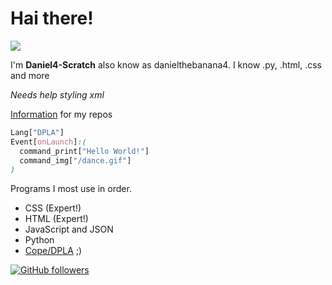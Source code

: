 # Hai there!
<img src="https://github-readme-stats.vercel.app/api/top-langs/?username=Daniel4-Scratch&layout=compact" />

I'm **Daniel4-Scratch** also know as danielthebanana4. I know .py, .html, .css and more

*Needs help styling xml*

[Information](https://daniel4-scratch.github.io/Info/) for my repos

```css
Lang["DPLA"]
Event[onLaunch]:(
  command_print["Hello World!"]
  command_img["/dance.gif"]
)
```
Programs I most use in order.
<ul>
  <li>CSS (Expert!)</li>
  <li>HTML (Expert!)</li>
  <li>JavaScript and JSON</li>
  <li>Python</li>
  <li><a href="https://dpla-s.github.io/about" target="_newtab">Cope/DPLA</a> ;)</li>
</ul>

[![GitHub followers](https://img.shields.io/github/followers/Daniel4-Scratch?label=Followers&style=social)](https://github.com/Daniel4-Scratch?tab=followers)
